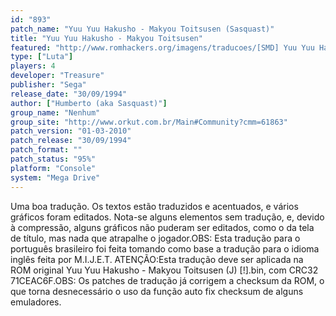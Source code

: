 ```yaml
---
id: "893"
patch_name: "Yuu Yuu Hakusho - Makyou Toitsusen (Sasquast)"
title: "Yuu Yuu Hakusho - Makyou Toitsusen"
featured: "http://www.romhackers.org/imagens/traducoes/[SMD] Yuu Yuu Hakusho - Makyou Toitsusen - Sasquast - 1.png"
type: ["Luta"]
players: 4
developer: "Treasure"
publisher: "Sega"
release_date: "30/09/1994"
author: ["Humberto (aka Sasquast)"]
group_name: "Nenhum"
group_site: "http://www.orkut.com.br/Main#Community?cmm=61863"
patch_version: "01-03-2010"
patch_release: "30/09/1994"
patch_format: ""
patch_status: "95%"
platform: "Console"
system: "Mega Drive"
---
```


Uma boa tradução. Os textos estão traduzidos e acentuados, e vários gráficos foram editados. Nota-se alguns elementos sem tradução, e, devido à compressão, alguns gráficos não puderam ser editados, como o da tela de título, mas nada que atrapalhe o jogador.OBS: Esta tradução para o português brasileiro foi feita tomando como base a tradução para o idioma inglês feita por M.I.J.E.T. ATENÇÃO:Esta tradução deve ser aplicada na ROM original Yuu Yuu Hakusho - Makyou Toitsusen (J) [!].bin, com CRC32 71CEAC6F.OBS: Os patches de tradução já corrigem a checksum da ROM, o que torna desnecessário o uso da função auto fix checksum de alguns emuladores.